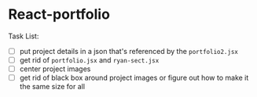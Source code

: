 # React-portfolio

Task List:

- [ ] put project details in a json that's referenced by the `portfolio2.jsx`
- [ ] get rid of `portfolio.jsx` and `ryan-sect.jsx`
- [ ] center project images
- [ ] get rid of black box around project images or figure out how to make it the same size for all
